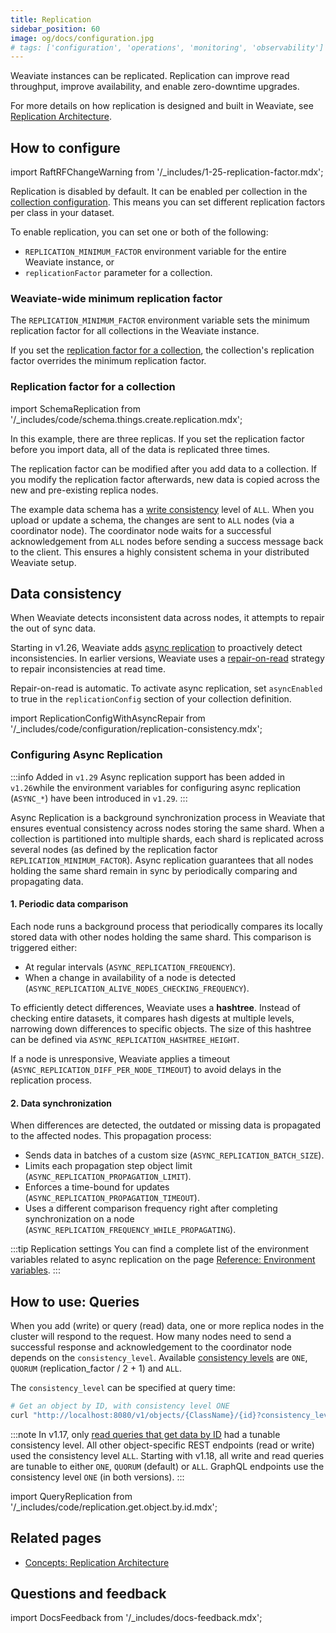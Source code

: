 ```yaml
---
title: Replication
sidebar_position: 60
image: og/docs/configuration.jpg
# tags: ['configuration', 'operations', 'monitoring', 'observability']
---
```


Weaviate instances can be replicated. Replication can improve read throughput, improve availability, and enable zero-downtime upgrades.

For more details on how replication is designed and built in Weaviate, see [Replication Architecture](../concepts/replication-architecture/index.md).

## How to configure

import RaftRFChangeWarning from '/_includes/1-25-replication-factor.mdx';

<RaftRFChangeWarning/>

Replication is disabled by default. It can be enabled per collection in the [collection configuration](../manage-data/collections.mdx#replication-settings). This means you can set different replication factors per class in your dataset.

To enable replication, you can set one or both of the following:
- `REPLICATION_MINIMUM_FACTOR` environment variable for the entire Weaviate instance, or
- `replicationFactor` parameter for a collection.

### Weaviate-wide minimum replication factor

The `REPLICATION_MINIMUM_FACTOR` environment variable sets the minimum replication factor for all collections in the Weaviate instance.

If you set the [replication factor for a collection](#replication-factor-for-a-collection), the collection's replication factor overrides the minimum replication factor.

### Replication factor for a collection

import SchemaReplication from '/_includes/code/schema.things.create.replication.mdx';

<SchemaReplication/>

In this example, there are three replicas. If you set the replication factor before you import data, all of the data is replicated three times.

The replication factor can be modified after you add data to a collection. If you modify the replication factor afterwards, new data is copied across the new and pre-existing replica nodes.

The example data schema has a [write consistency](../concepts/replication-architecture/consistency.md#tunable-write-consistency) level of `ALL`. When you upload or update a schema, the changes are sent to `ALL` nodes (via a coordinator node). The coordinator node waits for a successful acknowledgement from `ALL` nodes before sending a success message back to the client. This ensures a highly consistent schema in your distributed Weaviate setup.

## Data consistency

When Weaviate detects inconsistent data across nodes, it attempts to repair the out of sync data.

Starting in v1.26, Weaviate adds [async replication](../concepts/replication-architecture/consistency.md#async-replication) to proactively detect inconsistencies. In earlier versions, Weaviate uses a [repair-on-read](../concepts/replication-architecture/consistency.md#repair-on-read) strategy to repair inconsistencies at read time.

Repair-on-read is automatic. To activate async replication, set `asyncEnabled` to true in the `replicationConfig` section of your collection definition.

import ReplicationConfigWithAsyncRepair from '/_includes/code/configuration/replication-consistency.mdx';

<ReplicationConfigWithAsyncRepair />

### Configuring Async Replication

:::info Added in `v1.29`
Async replication support has been added in `v1.26`while the environment variables for configuring async replication (`ASYNC_*`) have been introduced in `v1.29`.
:::

Async Replication is a background synchronization process in Weaviate that ensures eventual consistency across nodes storing the same shard. When a collection is partitioned into multiple shards, each shard is replicated across several nodes (as defined by the replication factor `REPLICATION_MINIMUM_FACTOR`). Async replication guarantees that all nodes holding the same shard remain in sync by periodically comparing and propagating data.

#### 1. Periodic data comparison

Each node runs a background process that periodically compares its locally stored data with other nodes holding the same shard. This comparison is triggered either:
- At regular intervals (`ASYNC_REPLICATION_FREQUENCY`).
- When a change in availability of a node is detected (`ASYNC_REPLICATION_ALIVE_NODES_CHECKING_FREQUENCY`).

To efficiently detect differences, Weaviate uses a **hashtree**. Instead of checking entire datasets, it compares hash digests at multiple levels, narrowing down differences to specific objects. The size of this hashtree can be defined via `ASYNC_REPLICATION_HASHTREE_HEIGHT`.

If a node is unresponsive, Weaviate applies a timeout (`ASYNC_REPLICATION_DIFF_PER_NODE_TIMEOUT`) to avoid delays in the replication process.

#### 2. Data synchronization

When differences are detected, the outdated or missing data is propagated to the affected nodes. This propagation process:
- Sends data in batches of a custom size (`ASYNC_REPLICATION_BATCH_SIZE`).
- Limits each propagation step object limit (`ASYNC_REPLICATION_PROPAGATION_LIMIT`).
- Enforces a time-bound for updates (`ASYNC_REPLICATION_PROPAGATION_TIMEOUT`).
- Uses a different comparison frequency right after completing synchronization on a node (`ASYNC_REPLICATION_FREQUENCY_WHILE_PROPAGATING`).

:::tip Replication settings
You can find a complete list of the environment variables related to async replication on the page [Reference: Environment variables](/developers/weaviate/config-refs/env-vars#multi-node-instances).
:::

## How to use: Queries

When you add (write) or query (read) data, one or more replica nodes in the cluster will respond to the request. How many nodes need to send a successful response and acknowledgement to the coordinator node depends on the `consistency_level`. Available [consistency levels](../concepts/replication-architecture/consistency.md) are `ONE`, `QUORUM` (replication_factor / 2 + 1) and `ALL`.

The `consistency_level` can be specified at query time:

```bash
# Get an object by ID, with consistency level ONE
curl "http://localhost:8080/v1/objects/{ClassName}/{id}?consistency_level=ONE"
```

:::note
In v1.17, only [read queries that get data by ID](../manage-data/read.mdx#get-an-object-by-id) had a tunable consistency level. All other object-specific REST endpoints (read or write) used the consistency level `ALL`. Starting with v1.18, all write and read queries are tunable to either `ONE`, `QUORUM` (default) or `ALL`. GraphQL endpoints use the consistency level `ONE` (in both versions).
:::

import QueryReplication from '/_includes/code/replication.get.object.by.id.mdx';

<QueryReplication/>

## Related pages
- [Concepts: Replication Architecture](../concepts/replication-architecture/index.md)

## Questions and feedback

import DocsFeedback from '/_includes/docs-feedback.mdx';

<DocsFeedback/>
